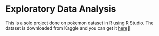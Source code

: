 # Exploratory Data Analysis
This is a solo project done on pokemon dataset in R using R Studio.
The dataset is downloaded from Kaggle and you can get it [here](https://www.kaggle.com/datasets/rounakbanik/pokemon)🔗
